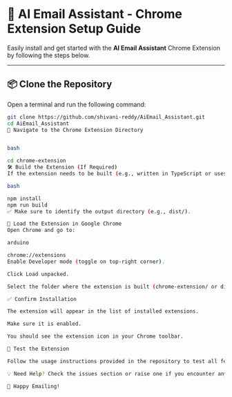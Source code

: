 # 🚀 AI Email Assistant - Chrome Extension Setup Guide

Easily install and get started with the **AI Email Assistant** Chrome Extension by following the steps below.

---

## 📦 Clone the Repository

Open a terminal and run the following command:

```bash
git clone https://github.com/shivani-reddy/AiEmail_Assistant.git
cd AiEmail_Assistant
📁 Navigate to the Chrome Extension Directory


bash

cd chrome-extension
🛠️ Build the Extension (If Required)
If the extension needs to be built (e.g., written in TypeScript or uses a bundler), run the following:

bash

npm install
npm run build
✅ Make sure to identify the output directory (e.g., dist/).

🔌 Load the Extension in Google Chrome
Open Chrome and go to:

arduino

chrome://extensions
Enable Developer mode (toggle on top-right corner).

Click Load unpacked.

Select the folder where the extension is built (chrome-extension/ or dist/).

✅ Confirm Installation

The extension will appear in the list of installed extensions.

Make sure it is enabled.

You should see the extension icon in your Chrome toolbar.

🧪 Test the Extension

Follow the usage instructions provided in the repository to test all features of the AI Email Assistant.

💡 Need Help? Check the issues section or raise one if you encounter any problems.

📌 Happy Emailing!







